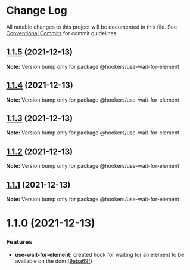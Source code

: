 # Change Log

All notable changes to this project will be documented in this file.
See [Conventional Commits](https://conventionalcommits.org) for commit guidelines.

## [1.1.5](https://github.com/Tyson-Skiba/hooks/compare/@hookers/use-wait-for-element@1.1.4...@hookers/use-wait-for-element@1.1.5) (2021-12-13)

**Note:** Version bump only for package @hookers/use-wait-for-element





## [1.1.4](https://github.com/Tyson-Skiba/hooks/compare/@hookers/use-wait-for-element@1.1.3...@hookers/use-wait-for-element@1.1.4) (2021-12-13)

**Note:** Version bump only for package @hookers/use-wait-for-element





## [1.1.3](https://github.com/Tyson-Skiba/hooks/compare/@hookers/use-wait-for-element@1.1.2...@hookers/use-wait-for-element@1.1.3) (2021-12-13)

**Note:** Version bump only for package @hookers/use-wait-for-element





## [1.1.2](https://github.com/Tyson-Skiba/hooks/compare/@hookers/use-wait-for-element@1.1.1...@hookers/use-wait-for-element@1.1.2) (2021-12-13)

**Note:** Version bump only for package @hookers/use-wait-for-element





## [1.1.1](https://github.com/Tyson-Skiba/hooks/compare/@hookers/use-wait-for-element@1.1.0...@hookers/use-wait-for-element@1.1.1) (2021-12-13)

**Note:** Version bump only for package @hookers/use-wait-for-element





# 1.1.0 (2021-12-13)


### Features

* **use-wait-for-element:** created hook for waiting for an element to be available on the dom ([9eba69f](https://github.com/Tyson-Skiba/hooks/commit/9eba69ffe589f72441fa7b7b274fa17ad09e97ca))

